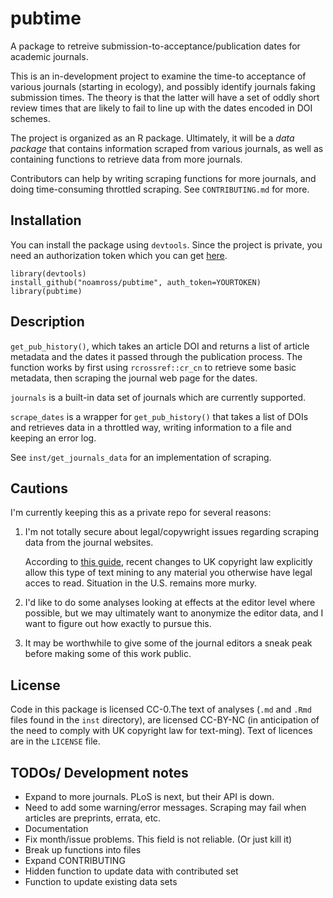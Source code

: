 # pubtime

A package to retreive submission-to-acceptance/publication dates for academic
journals.

This is an in-development project to examine the time-to acceptance of various
journals (starting in ecology), and possibly identify journals faking submission times.
The theory is that the latter will have a set of oddly short review times that
are likely to fail to line up with the dates encoded in DOI schemes.

The project is organized as an R package.  Ultimately, it will be a *data
package* that contains information scraped from various journals, as well
as containing functions to retrieve data from more journals.

Contributors can help by writing scraping functions for more journals, and doing
time-consuming throttled scraping. See `CONTRIBUTING.md` for more.

## Installation

You can install the package using `devtools`.  Since the project is private,
you need an authorization token which you can get 
[here](https://github.com/settings/tokens/new).
    
    library(devtools)
    install_github("noamross/pubtime", auth_token=YOURTOKEN)
    library(pubtime)

## Description

`get_pub_history()`, which takes an
article DOI and returns a list of article metadata and the dates it passed
through the publication process.  The function works by first using
`rcrossref::cr_cn` to retrieve some basic metadata, then scraping the journal
web page for the dates.

`journals` is a built-in data set of journals which are currently supported.

`scrape_dates` is a wrapper for `get_pub_history()` that takes a list of DOIs
and retrieves data in a throttled way, writing information to a file and keeping
an error log.

See `inst/get_journals_data` for an implementation of scraping.

## Cautions

I'm currently keeping this as a private repo for several reasons:

1.  I'm not totally secure about legal/copywright issues regarding scraping
    data from the journal websites.
    
    According to [this guide](https://www.gov.uk/government/uploads/system/uploads/attachment_data/file/315014/copyright-guidance-research.pdf), recent changes
    to UK copyright law explicitly allow this type of text mining to any
    material you otherwise have legal acces to read.  Situation in the U.S.
    remains more murky.
    
2.  I'd like to do some analyses looking at effects at the editor level where
    possible, but we may ultimately want to anonymize the editor data, and I
    want to figure out how exactly to pursue this.
    
3.  It may be worthwhile to give some of the journal editors a sneak peak before
    making some of this work public.

## License

Code in this package is licensed CC-0.The text of analyses (`.md` and `.Rmd` files
found in the `inst` directory), are licensed CC-BY-NC (in anticipation of the need
to comply with UK copyright law for text-ming). Text of licences are in
the `LICENSE` file. 

## TODOs/ Development notes

-   Expand to more journals.  PLoS is next, but their API is down.
-   Need to add some warning/error messages.  Scraping may fail when articles are
    preprints, errata, etc.
-   Documentation
-   Fix month/issue problems.  This field is not reliable. (Or just kill it)
-   Break up functions into files
-   Expand CONTRIBUTING
-   Hidden function to update data with contributed set
-   Function to update existing data sets
    

    
